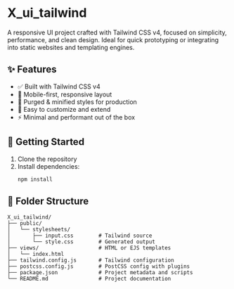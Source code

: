 # X_ui_tailwind

A responsive UI project crafted with Tailwind CSS v4, focused on simplicity, performance, and clean design. Ideal for quick prototyping or integrating into static websites and templating engines.

## ✨ Features
- ✅ Built with Tailwind CSS v4
- 🎨 Mobile-first, responsive layout
- 🧹 Purged & minified styles for production
- 🔧 Easy to customize and extend
- ⚡ Minimal and performant out of the box

## 🚀 Getting Started
1. Clone the repository
2. Install dependencies:
   ```bash
   npm install
## 📁 Folder Structure

```
X_ui_tailwind/
├── public/
│   └── stylesheets/
│       ├── input.css        # Tailwind source
│       └── style.css        # Generated output
├── views/                   # HTML or EJS templates
│   └── index.html
├── tailwind.config.js       # Tailwind configuration
├── postcss.config.js        # PostCSS config with plugins
├── package.json             # Project metadata and scripts
└── README.md                # Project documentation
```


